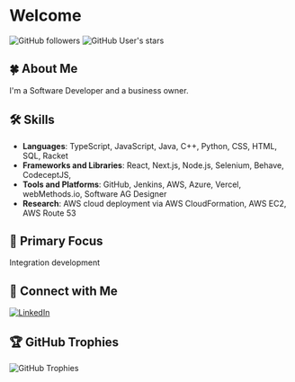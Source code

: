 # Welcome 

![GitHub followers](https://img.shields.io/github/followers/gmook9?style=social)
![GitHub User's stars](https://img.shields.io/github/stars/gmook9?style=social)

## 🍀 About Me
I'm a Software Developer and a business owner.

## 🛠 Skills

- **Languages**: TypeScript, JavaScript, Java, C++, Python, CSS, HTML, SQL, Racket
- **Frameworks and Libraries**: React, Next.js, Node.js, Selenium, Behave, CodeceptJS,
- **Tools and Platforms**: GitHub, Jenkins, AWS, Azure, Vercel, webMethods.io, Software AG Designer
- **Research**: AWS cloud deployment via AWS CloudFormation, AWS EC2, AWS Route 53

## 📌 Primary Focus
Integration development

## 🔗 Connect with Me

[![LinkedIn](https://img.shields.io/badge/LinkedIn-0077B5?style=for-the-badge&logo=linkedin&logoColor=white)](https://linkedin.com/in/garretmook)

## 🏆 GitHub Trophies

![GitHub Trophies](https://github-profile-trophy.vercel.app/?username=gmook9&theme=radical)
